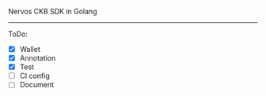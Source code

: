 Nervos CKB SDK in Golang

--- 
ToDo:
- [x] Wallet
- [x] Annotation
- [x] Test
- [ ] CI config
- [ ] Document
